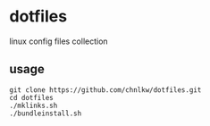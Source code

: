 dotfiles
=========
linux config files collection

usage
--------

	git clone https://github.com/chnlkw/dotfiles.git
	cd dotfiles
	./mklinks.sh
	./bundleinstall.sh
